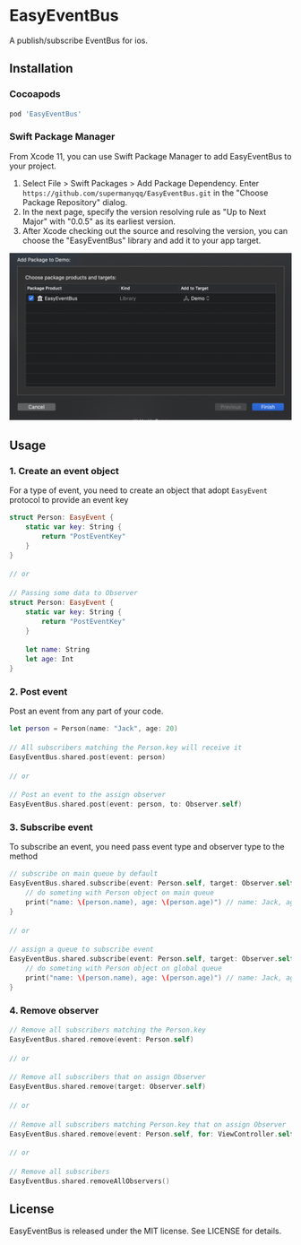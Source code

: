 # EasyEventBus

A publish/subscribe EventBus for ios.

## Installation

### Cocoapods

```ruby
pod 'EasyEventBus'
```

### Swift Package Manager

From Xcode 11, you can use Swift Package Manager to add EasyEventBus to your project.

1. Select File > Swift Packages > Add Package Dependency. Enter `https://github.com/supermanyqq/EasyEventBus.git` in the "Choose Package Repository" dialog.
2. In the next page, specify the version resolving rule as "Up to Next Major" with "0.0.5" as its earliest version.
3. After Xcode checking out the source and resolving the version, you can choose the "EasyEventBus" library and add it to your app target.

![test](./Images/add_package.png)

## Usage

### 1. Create an event object

For a type of event, you need to create an object that adopt `EasyEvent` protocol to provide an event key

```Swift
struct Person: EasyEvent {
    static var key: String {
        return "PostEventKey"
    }
}

// or

// Passing some data to Observer
struct Person: EasyEvent {
    static var key: String {
        return "PostEventKey"
    }
    
    let name: String
    let age: Int
}

```

### 2. Post event

Post an event from any part of your code.

```Swift
let person = Person(name: "Jack", age: 20)

// All subscribers matching the Person.key will receive it
EasyEventBus.shared.post(event: person)

// or

// Post an event to the assign observer
EasyEventBus.shared.post(event: person, to: Observer.self)
```

### 3. Subscribe event

To subscribe an event, you need pass event type and observer type to the method

```Swift
// subscribe on main queue by default
EasyEventBus.shared.subscribe(event: Person.self, target: Observer.self) { (person) in
    // do someting with Person object on main queue
    print("name: \(person.name), age: \(person.age)") // name: Jack, age: 20
}

// or
 
// assign a queue to subscribe event   
EasyEventBus.shared.subscribe(event: Person.self, target: Observer.self, queue: .global) { (person) in
    // do someting with Person object on global queue
    print("name: \(person.name), age: \(person.age)") // name: Jack, age: 20
}
```

### 4. Remove observer

```Swift
// Remove all subscribers matching the Person.key
EasyEventBus.shared.remove(event: Person.self)

// or

// Remove all subscribers that on assign Observer
EasyEventBus.shared.remove(target: Observer.self)

// or

// Remove all subscribers matching Person.key that on assign Observer
EasyEventBus.shared.remove(event: Person.self, for: ViewController.self)

// or

// Remove all subscribers
EasyEventBus.shared.removeAllObservers()
```

## License

EasyEventBus is released under the MIT license. See LICENSE for details.
